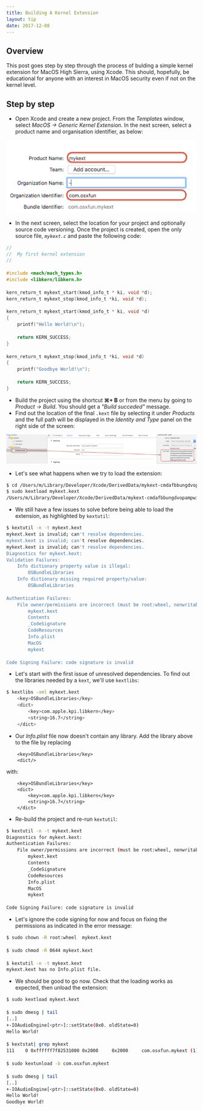 ```yaml
---
title: Building A Kernel Extension
layout: tip
date: 2017-12-08
---
```


## Overview

This post goes step by step through the process of bulding a simple kernel extension for MacOS High Sierra, using Xcode. This should, hopefully, be educational for anyone with an interest in MacOS security even if not on the kernel level.

## Step by step

* Open Xcode and create a new project. From the _Templates_ window, select _MacOS → Generic Kernel Extension_. In the next screen, select a product name and organisation identifier, as below:

![newkext](/assets/images/tips/newkext.png)
* In the next screen, select the location for your project and optionally source code versioning. Once the project is created, open the only source file, _```mykext.c```_ and paste the following code:

```c
//
//  My first kernel extension
//

#include <mach/mach_types.h>
#include <libkern/libkern.h>

kern_return_t mykext_start(kmod_info_t * ki, void *d);
kern_return_t mykext_stop(kmod_info_t *ki, void *d);

kern_return_t mykext_start(kmod_info_t * ki, void *d)
{
    printf("Hello World!\n");
    
    return KERN_SUCCESS;
}

kern_return_t mykext_stop(kmod_info_t *ki, void *d)
{
    printf("Goodbye World!\n");
    
    return KERN_SUCCESS;
}
```
* Build the project using the shortcut **⌘+ B** or from the menu by going to _Product → Build_. You should get a _"Build succeded"_ message.
* Find out the location of the final ```.kext``` file by selecting it under _Products_ and the full path will be displayed in the _Identity and Type_ panel on the right side of the screen:

<img src="/assets/images/tips/kextpath.png" alt="kextpath" class="figure-body">

* Let's see what happens when we try to load the extension:

```bash
$ cd /Users/m/Library/Developer/Xcode/DerivedData/mykext-cmdafbbungdvopampwipyggeenhm/Build/Products/Debug/
$ sudo kextload mykext.kext
/Users/m/Library/Developer/Xcode/DerivedData/mykext-cmdafbbungdvopampwipyggeenhm/Build/Products/Debug/mykext.kext failed to load - (libkern/kext) validation failure (plist/executable); check the system/kernel logs for errors or try kextutil(8).
```
* We still have a few issues to solve before being able to load the extension, as highlighted by ```kextutil```:

```bash
$ kextutil -n -t mykext.kext
mykext.kext is invalid; can't resolve dependencies.
mykext.kext is invalid; can't resolve dependencies.
mykext.kext is invalid; can't resolve dependencies.
Diagnostics for mykext.kext:
Validation Failures:
    Info dictionary property value is illegal:
        OSBundleLibraries
    Info dictionary missing required property/value:
        OSBundleLibraries

Authentication Failures:
    File owner/permissions are incorrect (must be root:wheel, nonwritable by group/other):
        mykext.kext
        Contents
        _CodeSignature
        CodeResources
        Info.plist
        MacOS
        mykext

Code Signing Failure: code signature is invalid
```
* Let's start with the first issue of unresolved dependencies. To find out the libraries needed by a ```kext```, we'll use ```kextlibs```:

```bash
$ kextlibs -xml mykext.kext
	<key>OSBundleLibraries</key>
	<dict>
		<key>com.apple.kpi.libkern</key>
		<string>16.7</string>
	</dict>
```
* Our _Info.plist_ file now doesn't contain any library. Add the library above to the file by replacing

```
	<key>OSBundleLibraries</key>
	<dict/>
```
with:

```
	<key>OSBundleLibraries</key>
	<dict>
		<key>com.apple.kpi.libkern</key>
		<string>16.7</string>
	</dict>
```
* Re-build the project and re-run ```kextutil```:

```bash
$ kextutil -n -t mykext.kext
Diagnostics for mykext.kext:
Authentication Failures:
    File owner/permissions are incorrect (must be root:wheel, nonwritable by group/other):
        mykext.kext
        Contents
        _CodeSignature
        CodeResources
        Info.plist
        MacOS
        mykext

Code Signing Failure: code signature is invalid
```
* Let's ignore the code signing for now and focus on fixing the permissions as indicated in the error message:

```bash
$ sudo chown -R root:wheel  mykext.kext

$ sudo chmod -R 0644 mykext.kext

$ kextutil -n -t mykext.kext
mykext.kext has no Info.plist file.
```
* We should be good to go now. Check that the loading works as expected, then unload the extension:

```bash
$ sudo kextload mykext.kext

$ sudo dmesg | tail
[..]
+-IOAudioEngine[<ptr>]::setState(0x0. oldState=0)
Hello World!

$ kextstat| grep mykext
111    0 0xffffff7f82531000 0x2000     0x2000     com.osxfun.mykext (1) 0FA408C5-387C-30AC-95D2-77938717C21E <4>
  
$ sudo kextunload -b com.osxfun.mykext

$ sudo dmesg | tail
[..]
+-IOAudioEngine[<ptr>]::setState(0x0. oldState=0)
Hello World!
Goodbye World!
```
